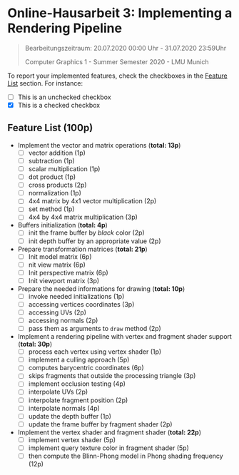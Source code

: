 # Online-Hausarbeit 3: Implementing a Rendering Pipeline

> Bearbeitungszeitraum: 20.07.2020 00:00 Uhr - 31.07.2020 23:59Uhr
>
> Computer Graphics 1 - Summer Semester 2020 - LMU Munich

To report your implemented features, check the checkboxes in the [Feature List](#feature-list) section.
For instance:

- [ ] This is an unchecked checkbox
- [x] This is a checked checkbox

## Feature List (100p)

- Implement the vector and matrix operations (**total: 13p**)
  - [ ] vector addition (1p)
  - [ ] subtraction (1p)
  - [ ] scalar multiplication (1p)
  - [ ] dot product (1p)
  - [ ] cross products (2p)
  - [ ] normalization (1p)
  - [ ] 4x4 matrix by 4x1 vector multiplication (2p)
  - [ ] set method (1p)
  - [ ] 4x4 by 4x4 matrix multiplication (3p)

- Buffers initialization  (**total: 4p**)
  - [ ] init the frame buffer by _black_ color (2p)
  - [ ] init depth buffer by an appropriate value (2p)

- Prepare transformation matrices (**total: 21p**)
  - [ ] Init model matrix (6p)
  - [ ] nit view matrix (6p)
  - [ ] Init perspective matrix (6p)
  - [ ] Init viewport matrix (3p)

- Prepare the needed informations for drawing (**total: 10p**)
  - [ ] invoke needed initializations (1p)
  - [ ] accessing vertices coordinates (3p)
  - [ ] accessing UVs (2p)
  - [ ] accessing normals (2p)
  - [ ] pass them as arguments to `draw` method (2p)

- Implement a rendering pipeline with vertex and fragment shader support (**total: 30p**)
  - [ ] process each vertex using vertex shader (1p)
  - [ ] implement a culling approach (5p)
  - [ ] computes barycentric coordinates (6p)
  - [ ] skips fragments that outside the processing triangle (3p)
  - [ ] implement occlusion testing (4p)
  - [ ] interpolate UVs (2p)
  - [ ] interpolate fragment position (2p)
  - [ ] interpolate normals (4p)
  - [ ] update the depth buffer (1p)
  - [ ] update the frame buffer by fragment shader (2p)

- Implement the vertex shader and fragment shader (**total: 22p**)
  - [ ] implement vertex shader (5p)
  - [ ] implement query texture color in fragment shader (5p)
  - [ ] then compute the Blinn-Phong model in Phong shading frequency (12p)
